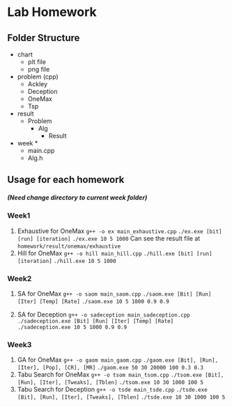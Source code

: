 # Lab Homework
## Folder Structure
- chart
  - plt file
  - png file
- problem (cpp)
  - Ackley
  - Deception
  - OneMax
  - Tsp
- result
  - Problem
    - Alg
      - Result
- week *
  - main.cpp
  - Alg.h

## Usage for each homework
##### (Need change directory to current week folder)
### Week1
1. Exhaustive for OneMax
`g++ -o ex main_exhaustive.cpp`
`./ex.exe [bit] [run] [iteration]`
`./ex.exe 10 5 1000`
    Can see the result file at `homework/result/onemax/exhaustive`
2. Hill for OneMax
`g++ -o hill main_hill.cpp`
`./hill.exe [bit] [run] [iteration]`
`./hill.exe 10 5 1000`

### Week2
1. SA for OneMax
  `g++ -o saom main_saom.cpp`
  `./saom.exe [Bit] [Run] [Iter] [Temp] [Rate]`
  `./saom.exe 10 5 1000 0.9 0.9`

2. SA for Deception
  `g++ -o sadeception main_sadeception.cpp`
  `./sadeception.exe [Bit] [Run] [Iter] [Temp] [Rate]`
  `./sadeception.exe 10 5 1000 0.9 0.9`

### Week3
1. GA for OneMax
  `g++ -o gaom main_gaom.cpp`
  `./gaom.exe [Bit], [Run], [Iter], [Pop], [CR], [MR]`
  `./gaom.exe 50 30 20000 100 0.3 0.3`
2. Tabu Search for OneMax
  `g++ -o tsom main_tsom.cpp`
  `./tsom.exe [Bit], [Run], [Iter], [Tweaks], [Tblen]`
  `./tsom.exe 10 30 1000 100 5`
1. Tabu Search for Deception
  `g++ -o tsde main_tsde.cpp`
  `./tsde.exe [Bit], [Run], [Iter], [Tweaks], [Tblen]`
  `./tsde.exe 10 30 1000 100 5`
